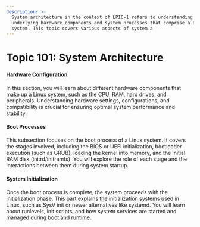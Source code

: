 ```yaml
---
description: >-
  System architecture in the context of LPIC-1 refers to understanding the
  underlying hardware components and system processes that comprise a Linux
  system. This topic covers various aspects of system a
---
```


# Topic 101: System Architecture

#### Hardware Configuration

In this section, you will learn about different hardware components that make up a Linux system, such as the CPU, RAM, hard drives, and peripherals. Understanding hardware settings, configurations, and compatibility is crucial for ensuring optimal system performance and stability.

#### Boot Processes

This subsection focuses on the boot process of a Linux system. It covers the stages involved, including the BIOS or UEFI initialization, bootloader execution (such as GRUB), loading the kernel into memory, and the initial RAM disk (initrd/initramfs). You will explore the role of each stage and the interactions between them during system startup.

#### System Initialization

Once the boot process is complete, the system proceeds with the initialization phase. This part explains the initialization systems used in Linux, such as SysV init or newer alternatives like systemd. You will learn about runlevels, init scripts, and how system services are started and managed during boot and runtime.
